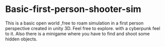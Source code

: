 # Basic-first-person-shooter-sim
This is a basic open world ,free to roam simulation in a first person perspective created in unity 3D. Feel free to explore. with a cyberpunk feel to it. Also there is a minigame where you have to find and shoot some hidden objects.
